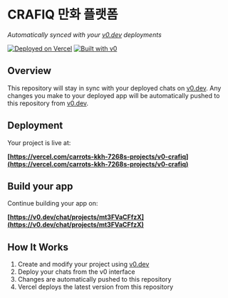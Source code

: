# CRAFIQ 만화 플랫폼

*Automatically synced with your [v0.dev](https://v0.dev) deployments*

[![Deployed on Vercel](https://img.shields.io/badge/Deployed%20on-Vercel-black?style=for-the-badge&logo=vercel)](https://vercel.com/carrots-kkh-7268s-projects/v0-crafiq)
[![Built with v0](https://img.shields.io/badge/Built%20with-v0.dev-black?style=for-the-badge)](https://v0.dev/chat/projects/mt3FVaCFfzX)

## Overview

This repository will stay in sync with your deployed chats on [v0.dev](https://v0.dev).
Any changes you make to your deployed app will be automatically pushed to this repository from [v0.dev](https://v0.dev).

## Deployment

Your project is live at:

**[https://vercel.com/carrots-kkh-7268s-projects/v0-crafiq](https://vercel.com/carrots-kkh-7268s-projects/v0-crafiq)**

## Build your app

Continue building your app on:

**[https://v0.dev/chat/projects/mt3FVaCFfzX](https://v0.dev/chat/projects/mt3FVaCFfzX)**

## How It Works

1. Create and modify your project using [v0.dev](https://v0.dev)
2. Deploy your chats from the v0 interface
3. Changes are automatically pushed to this repository
4. Vercel deploys the latest version from this repository
